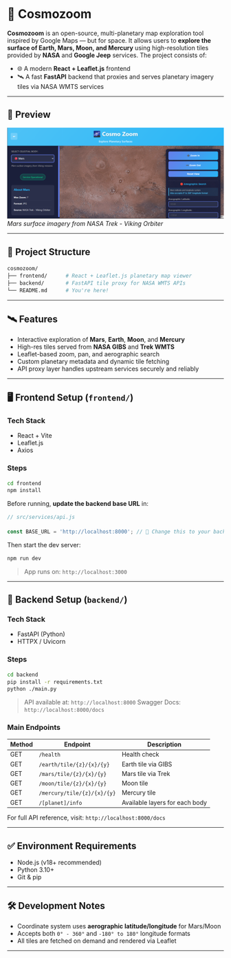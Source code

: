 
# 🌌 Cosmozoom

**Cosmozoom** is an open-source, multi-planetary map exploration tool inspired by Google Maps — but for space. It allows users to **explore the surface of Earth, Mars, Moon, and Mercury** using high-resolution tiles provided by **NASA** and **Google Jeep** services. The project consists of:

- 🌐 A modern **React + Leaflet.js** frontend
- 🛰️ A fast **FastAPI** backend that proxies and serves planetary imagery tiles via NASA WMTS services

---



## 📸 Preview

![Cosmozoom Mars View](./cosmozoom/frontend/image.png)  
*Mars surface imagery from NASA Trek - Viking Orbiter*

---

## 📁 Project Structure

```bash
cosmozoom/
├── frontend/      # React + Leaflet.js planetary map viewer
├── backend/       # FastAPI tile proxy for NASA WMTS APIs
└── README.md      # You're here!
````

---

## 🛰️ Features

* Interactive exploration of **Mars**, **Earth**, **Moon**, and **Mercury**
* High-res tiles served from **NASA GIBS** and **Trek WMTS**
* Leaflet-based zoom, pan, and aerographic search
* Custom planetary metadata and dynamic tile fetching
* API proxy layer handles upstream services securely and reliably

---

## 🖥️ Frontend Setup (`frontend/`)

### Tech Stack

* React + Vite
* Leaflet.js
* Axios

### Steps

```bash
cd frontend
npm install
```

Before running, **update the backend base URL** in:

```js
// src/services/api.js

const BASE_URL = 'http://localhost:8000'; // 🔧 Change this to your backend URL
```

Then start the dev server:

```bash
npm run dev
```

> App runs on: `http://localhost:3000`

---

## 🔧 Backend Setup (`backend/`)

### Tech Stack

* FastAPI (Python)
* HTTPX / Uvicorn

### Steps

```bash
cd backend
pip install -r requirements.txt
python ./main.py
```

> API available at: `http://localhost:8000`
> Swagger Docs: `http://localhost:8000/docs`

### Main Endpoints

| Method | Endpoint                    | Description                    |
| ------ | --------------------------- | ------------------------------ |
| GET    | `/health`                   | Health check                   |
| GET    | `/earth/tile/{z}/{x}/{y}`   | Earth tile via GIBS            |
| GET    | `/mars/tile/{z}/{x}/{y}`    | Mars tile via Trek             |
| GET    | `/moon/tile/{z}/{x}/{y}`    | Moon tile                      |
| GET    | `/mercury/tile/{z}/{x}/{y}` | Mercury tile                   |
| GET    | `/[planet]/info`            | Available layers for each body |

For full API reference, visit: `http://localhost:8000/docs`

---

## ✅ Environment Requirements

* Node.js (v18+ recommended)
* Python 3.10+
* Git & pip

---

## 🛠️ Development Notes

* Coordinate system uses **aerographic latitude/longitude** for Mars/Moon
* Accepts both `0° - 360°` and `-180° to 180°` longitude formats
* All tiles are fetched on demand and rendered via Leaflet

---
